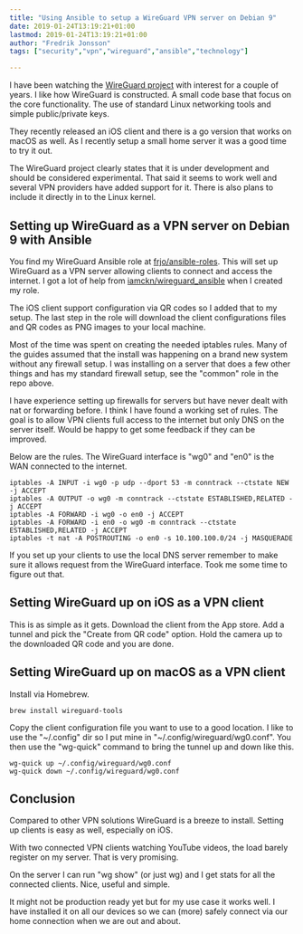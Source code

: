 ```yaml
---
title: "Using Ansible to setup a WireGuard VPN server on Debian 9"
date: 2019-01-24T13:19:21+01:00
lastmod: 2019-01-24T13:19:21+01:00
author: "Fredrik Jonsson"
tags: ["security","vpn","wireguard","ansible","technology"]

---
```


I have been watching the [WireGuard project](https://www.wireguard.com/) with interest for a couple of years. I like how WireGuard is constructed. A small code base that focus on the core functionality. The use of standard Linux networking tools and simple public/private keys.

They recently released an iOS client and there is a go version that works on macOS as well. As I recently setup a small home server it was a good time to try it out.

The WireGuard project clearly states that it is under development and should be considered experimental. That said it seems to work well and several VPN providers have added support for it. There is also plans to include it directly in to the Linux kernel.


## Setting up WireGuard as a VPN server on Debian 9 with Ansible

You find my WireGuard Ansible role at [frjo/ansible-roles](https://github.com/frjo/ansible-roles). This will set up WireGuard as a VPN server allowing clients to connect and access the internet. I got a lot of help from [iamckn/wireguard_ansible](https://github.com/iamckn/wireguard_ansible) when I created my role.

The iOS client support configuration via QR codes so I added that to my setup. The last step in the role will download the client configurations files and QR codes as PNG images to your local machine.

Most of the time was spent on creating the needed iptables rules. Many of the guides assumed that the install was happening on a brand new system without any firewall setup. I was installing on a server that does a few other things and has my standard firewall setup, see the "common" role in the repo above.

I have experience setting up firewalls for servers but have never dealt with nat or forwarding before. I think I have found a working set of rules. The goal is to allow VPN clients full access to the internet but only DNS on the server itself. Would be happy to get some feedback if they can be improved.

Below are the rules. The WireGuard interface is "wg0" and "en0" is the WAN connected to the internet.

~~~~
iptables -A INPUT -i wg0 -p udp --dport 53 -m conntrack --ctstate NEW -j ACCEPT
iptables -A OUTPUT -o wg0 -m conntrack --ctstate ESTABLISHED,RELATED -j ACCEPT
iptables -A FORWARD -i wg0 -o en0 -j ACCEPT
iptables -A FORWARD -i en0 -o wg0 -m conntrack --ctstate ESTABLISHED,RELATED -j ACCEPT
iptables -t nat -A POSTROUTING -o en0 -s 10.100.100.0/24 -j MASQUERADE
~~~~

If you set up your clients to use the local DNS server remember to make sure it allows request from the WireGuard interface. Took me some time to figure out that.


## Setting WireGuard up on iOS as a VPN client

This is as simple as it gets. Download the client from the App store. Add a tunnel and pick the "Create from QR code" option. Hold the camera up to the downloaded QR code and you are done.


## Setting WireGuard up on macOS as a VPN client

Install via Homebrew.

~~~~
brew install wireguard-tools
~~~~

Copy the client configuration file you want to use to a good location. I like to use the "~/.config" dir so I put mine in "~/.config/wireguard/wg0.conf". You then use the "wg-quick" command to bring the tunnel up and down like this.

~~~~
wg-quick up ~/.config/wireguard/wg0.conf
wg-quick down ~/.config/wireguard/wg0.conf
~~~~


## Conclusion

Compared to other VPN solutions WireGuard is a breeze to install. Setting up clients is easy as well, especially on iOS.

With two connected VPN clients watching YouTube videos, the load barely register on my server. That is very promising.

On the server I can run "wg show" (or just wg) and I get stats for all the connected clients. Nice, useful and simple.

It might not be production ready yet but for my use case it works well. I have installed it on all our devices so we can (more) safely connect via our home connection when we are out and about.
